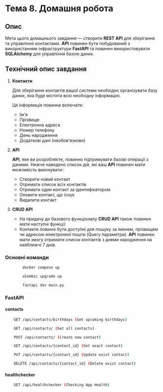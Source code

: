 # Тема 8. Домашня робота

## Опис
Мета цього домашнього завдання — створити **REST API** для зберігання та управління контактами. **API** повинен бути побудований з використанням інфраструктури **FastAPI** та повинен використовувати **SQLAlchemy** для управління базою даних.

## Технічний опис завдання
1. **Контакти**

    Для зберігання контактів вашої системи необхідно організувати базу даних, яка буде містити всю необхідну інформацію.

    Ця інформація повинна включати:
   - Ім'я
   - Прізвище
   - Електронна адреса
   - Номер телефону
   - День народження
   - Додаткові дані (необов'язково)

2. **API**

    **API**, яке ви розробляєте, повинно підтримувати базові операції з даними. Нижче наведено список дій, які ваш **API** повинен мати можливість виконувати::

   - Створити новий контакт
   - Отримати список всіх контактів
   - Отримати один контакт за ідентифікатором
   - Оновити контакт, що існує
   - Видалити контакт

3. **CRUD API**

   - На придачу до базового функціоналу **CRUD API** також повинен мати наступні функції:
   - Контакти повинні бути доступні для пошуку за іменем, прізвищем чи адресою електронної пошти (Query параметри).
   **API** повинен мати змогу отримати список контактів з днями народження на найближчі 7 днів.



### Основні команди
```bash
        docker compose up
```
```bash
        alembic upgrade up
```
```bash
        fastapi dev main.py
```
### FastAPI
#### contacts
```bash
    GET /api/contacts/birthdays (Get upcoming birthdays)
```
```bash
    GET /api/contacts/ (Get all contacts)
```
```bash
    POST /api/contacts/ (Create new contact)
```
```bash
    GET /api/contacts/{contact_id} (Get exact contact)
```
```bash
    PUT /api/contacts/{contact_id} (Update exist contact)
```
```bash
    DELETE /api/contacts/{contact_id} (Delete exist contact)
```
#### healthchecker
```bash
    GET /api/healthchecker (Checking App Health)
```